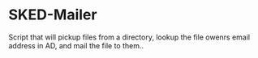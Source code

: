 # SKED-Mailer
Script that will pickup files from a directory, lookup the file owenrs email address in AD, and mail the file to them.. 
